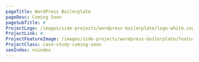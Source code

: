 ```yaml
---
pageTitle: WordPress Boilerplate
pageDesc: Coming Soon
pageSubTitle: #
ProjectLogo: /images/side-projects/wordpress-boilerplate/logo-white.svg
ProjectLink: #
ProjectFeatureImage: /images/side-projects/wordpress-boilerplate/feature.jpg
ProjectClass: case-study-coming-soon
seoIndex: noindex
---
```

